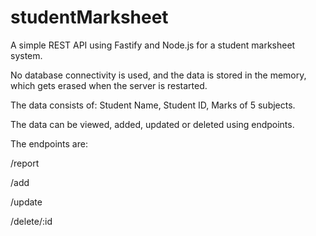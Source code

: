 # studentMarksheet
A simple REST API using Fastify and Node.js for a student marksheet system.

No database connectivity is used, and the data is stored in the memory, which gets erased when the server is restarted.

The data consists of: Student Name, Student ID, Marks of 5 subjects.

The data can be viewed, added, updated or deleted using endpoints.

The endpoints are:

/report

/add

/update

/delete/:id
